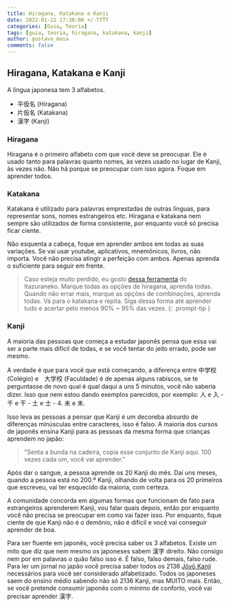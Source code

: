 ```yaml
---
title: Hiragana, Katakana e Kanji
date: 2022-01-22 17:38:00 +/-TTTT
categories: [Guia, Teoria]
tags: [guia, teoria, hiragana, katakana, kanji]
author: gustavo_maia
comments: false
---
```


## Hiragana, Katakana e Kanji

A língua japonesa tem 3 alfabetos. 

* 平仮名 (Hiragana)
* 片仮名 (Katakana)
* 漢字 (Kanji)

### Hiragana

Hiragana é o primeiro alfabeto com que você deve se preocupar. Ele é usado tanto para palavras quanto nomes, às vezes usado no lugar de Kanji, às vezes não. Não há porque se preocupar com isso agora. Foque em aprender todos.

### Katakana

Katakana é utilizado para palavras emprestadas de outras línguas, para representar sons, nomes estrangeiros etc. Hiragana e katakana nem sempre são utilizados de forma consistente, por enquanto você só precisa ficar ciente.

Não esquenta a cabeça, foque em aprender ambos em todas as suas variações. Se vai usar youtube, aplicativos, mnemônicos, livros, não importa. Você não precisa atingir a perfeição com ambos. Apenas aprenda o suficiente para seguir em frente.

> Caso esteja muito perdido, eu gosto [dessa ferramenta](https://itazuraneko.neocities.org/learn/kana.html) do Itazuraneko. Marque todas as opções de hiragana, aprenda todas. Quando não errar mais, marque as opções de combinações, aprenda todas. Vá para o katakana e repita. Siga dessa forma até aprender tudo e acertar pelo menos 90% ~ 95% das vezes. 
{: .prompt-tip }

### Kanji

A maioria das pessoas que começa a estudar japonês pensa que essa vai ser a parte mais difícil de todas, e se você tentar do jeito errado, pode ser mesmo.

A verdade é que para você que está começando, a diferença entre 中学校 (Colégio) e　大学校 (Faculdade) é de apenas alguns rabiscos, se te perguntasse de novo qual é qual daqui a uns 5 minutos, você não saberia dizer. Isso que nem estou dando exemplos parecidos, por exemplo: 人 e 入 - 千 e 干 - 土 e 士 - 4. 未 e 末.

Isso leva as pessoas a pensar que Kanji é um decoreba absurdo de diferenças minúsculas entre caracteres, isso é falso. A maioria dos cursos de japonês ensina Kanji para as pessoas da mesma forma que crianças aprendem no japão: 

> "Senta a bunda na cadeira, copia esse conjunto de Kanji aqui. 100 vezes cada um, você vai aprender."

Após dar o sangue, a pessoa aprende os 20 Kanji do mês. Daí uns meses, quando a pessoa está no 200.º Kanji, olhando de volta para os 20 primeiros que escreveu, vai ter esquecido da maioria, com certeza.

A comunidade concorda em algumas formas que funcionam de fato para estrangeiros aprenderem Kanji, vou falar quais depois, então por enquanto você não precisa se preocupar em como vai fazer isso. Por enquanto, fique ciente de que Kanji não é o demônio, não é difícil e você vai conseguir aprender de boa.

Para ser fluente em japonês, você precisa saber os 3 alfabetos. Existe um mito que diz que nem mesmo os japoneses sabem 漢字 direito. Não consigo nem por em palavras o quão falso isso é. É falso, falso demais, falso rude. Para ler um jornal no japão você precisa saber todos os 2136 [Jōyō Kanji](https://pt.wikipedia.org/wiki/J%C5%8Dy%C5%8D_Kanji) necessários para você ser considerado alfabetizado. Todos os japoneses saem do ensino médio sabendo não só 2136 Kanji, mas MUITO mais. Então, se você pretende consumir japonês com o mínimo de conforto, você vai precisar aprender 漢字.